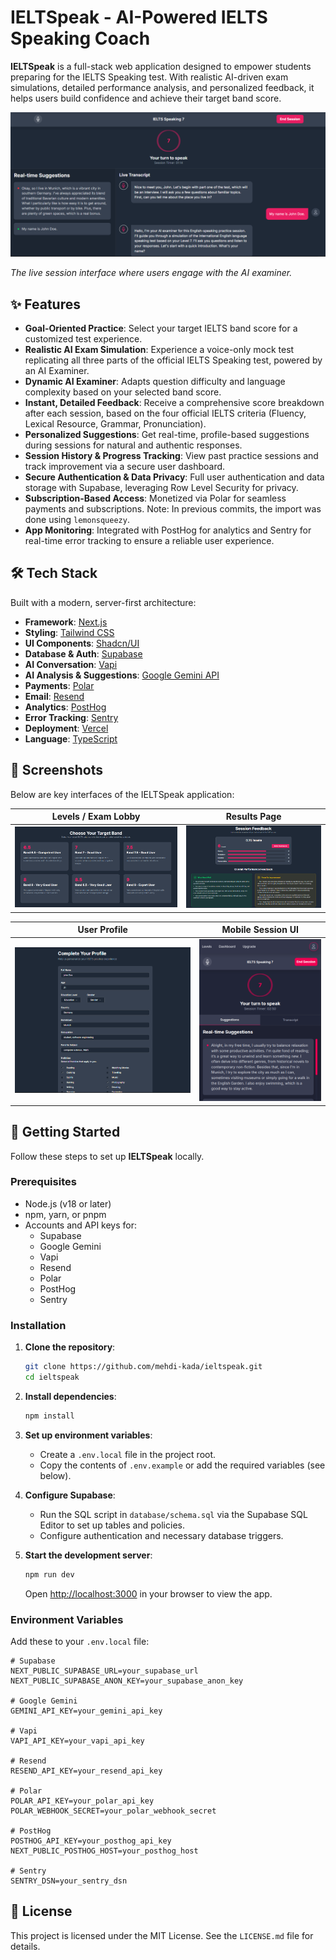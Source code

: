 # IELTSpeak - AI-Powered IELTS Speaking Coach

**IELTSpeak** is a full-stack web application designed to empower students preparing for the IELTS Speaking test. With realistic AI-driven exam simulations, detailed performance analysis, and personalized feedback, it helps users build confidence and achieve their target band score.

![Session UI Screenshot](public/images/Session.png)

*The live session interface where users engage with the AI examiner.*

## ✨ Features

- **Goal-Oriented Practice**: Select your target IELTS band score for a customized test experience.
- **Realistic AI Exam Simulation**: Experience a voice-only mock test replicating all three parts of the official IELTS Speaking test, powered by an AI Examiner.
- **Dynamic AI Examiner**: Adapts question difficulty and language complexity based on your selected band score.
- **Instant, Detailed Feedback**: Receive a comprehensive score breakdown after each session, based on the four official IELTS criteria (Fluency, Lexical Resource, Grammar, Pronunciation).
- **Personalized Suggestions**: Get real-time, profile-based suggestions during sessions for natural and authentic responses.
- **Session History & Progress Tracking**: View past practice sessions and track improvement via a secure user dashboard.
- **Secure Authentication & Data Privacy**: Full user authentication and data storage with Supabase, leveraging Row Level Security for privacy.
- **Subscription-Based Access**: Monetized via Polar for seamless payments and subscriptions. Note: In previous commits, the import was done using `lemonsqueezy`.
- **App Monitoring**: Integrated with PostHog for analytics and Sentry for real-time error tracking to ensure a reliable user experience.

## 🛠️ Tech Stack

Built with a modern, server-first architecture:

- **Framework**: [Next.js](https://nextjs.org/) 
- **Styling**: [Tailwind CSS](https://tailwindcss.com/)
- **UI Components**: [Shadcn/UI](https://ui.shadcn.com/)
- **Database & Auth**: [Supabase](https://supabase.com/)
- **AI Conversation**: [Vapi](https://vapi.ai/)
- **AI Analysis & Suggestions**: [Google Gemini API](https://ai.google.dev/gemini-api)
- **Payments**: [Polar](https://polar.sh/)
- **Email**: [Resend](https://resend.com/)
- **Analytics**: [PostHog](https://posthog.com/)
- **Error Tracking**: [Sentry](https://sentry.io/)
- **Deployment**: [Vercel](https://vercel.com/)
- **Language**: [TypeScript](https://www.typescriptlang.org/)

## 📸 Screenshots

Below are key interfaces of the IELTSpeak application:

| **Levels / Exam Lobby** | **Results Page** |
|-------------------------|------------------|
| ![Levels Selection UI](public/images/Bands.png) | ![Results Page UI](public/images/FeedBack.png) |

| **User Profile** | **Mobile Session UI** |
|------------------|----------------------|
| ![Profile Page UI](public/images/Profile.png) | ![Mobile Session UI](public/images/MobileSession.png) |

## 🚀 Getting Started

Follow these steps to set up **IELTSpeak** locally.

### Prerequisites

- Node.js (v18 or later)
- npm, yarn, or pnpm
- Accounts and API keys for:
  - Supabase
  - Google Gemini
  - Vapi
  - Resend
  - Polar
  - PostHog
  - Sentry

### Installation

1. **Clone the repository**:
   ```sh
   git clone https://github.com/mehdi-kada/ieltspeak.git
   cd ieltspeak
   ```

2. **Install dependencies**:
   ```sh
   npm install
   ```

3. **Set up environment variables**:
   - Create a `.env.local` file in the project root.
   - Copy the contents of `.env.example` or add the required variables (see below).

4. **Configure Supabase**:
   - Run the SQL script in `database/schema.sql` via the Supabase SQL Editor to set up tables and policies.
   - Configure authentication and necessary database triggers.

5. **Start the development server**:
   ```sh
   npm run dev
   ```

   Open [http://localhost:3000](http://localhost:3000) in your browser to view the app.

### Environment Variables

Add these to your `.env.local` file:

```env
# Supabase
NEXT_PUBLIC_SUPABASE_URL=your_supabase_url
NEXT_PUBLIC_SUPABASE_ANON_KEY=your_supabase_anon_key

# Google Gemini
GEMINI_API_KEY=your_gemini_api_key

# Vapi
VAPI_API_KEY=your_vapi_api_key

# Resend
RESEND_API_KEY=your_resend_api_key

# Polar
POLAR_API_KEY=your_polar_api_key
POLAR_WEBHOOK_SECRET=your_polar_webhook_secret

# PostHog
POSTHOG_API_KEY=your_posthog_api_key
NEXT_PUBLIC_POSTHOG_HOST=your_posthog_host

# Sentry
SENTRY_DSN=your_sentry_dsn
```

## 📄 License

This project is licensed under the MIT License. See the `LICENSE.md` file for details.
